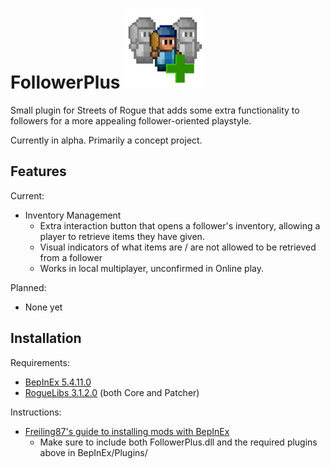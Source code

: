 # FollowerPlus <img src="https://github.com/cf27n/FollowerPlus/blob/main/FollowerPlusIcon.png" width="128" height="128">
Small plugin for Streets of Rogue that adds some extra functionality to followers for a more appealing follower-oriented playstyle.

Currently in alpha. Primarily a concept project.

<h2>Features</h2>
Current:

- Inventory Management
    - Extra interaction button that opens a follower's inventory, allowing a player to retrieve items they have given.
    - Visual indicators of what items are / are not allowed to be retrieved from a follower
    - Works in local multiplayer, unconfirmed in Online play.

Planned:

- None yet

<h2>Installation</h2>

Requirements:
  - [BepInEx 5.4.11.0](https://github.com/BepInEx/BepInEx/releases)
  - [RogueLibs 3.1.2.0](https://github.com/Abbysssal/RogueLibs/releases) (both Core and Patcher)

Instructions:
- [Freiling87's guide to installing mods with BepInEx](https://steamcommunity.com/sharedfiles/filedetails/?id=2271959380)
  - Make sure to include both FollowerPlus.dll and the required plugins above in BepInEx/Plugins/
